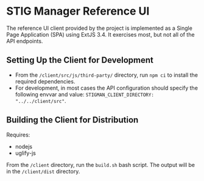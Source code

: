# STIG Manager Reference UI

The reference UI client provided by the project is implemented as a Single Page Application (SPA) using ExtJS 3.4.  It exercises most, but not all of the API endpoints. 

## Setting Up the Client for Development

- From the `/client/src/js/third-party/` directory, run `npm ci` to install the required dependencies.
- For development, in most cases the API configuration should specify the following envvar and value: `STIGMAN_CLIENT_DIRECTORY: "../../client/src"`.


## Building the Client for Distribution

Requires:
- nodejs
- uglify-js

From the `/client` directory, run the `build.sh` bash script.  The output will be in the `/client/dist` directory.